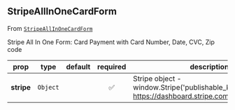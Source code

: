
## StripeAllInOneCardForm

From [`StripeAllInOneCardForm`](StripeAllInOneCardForm)

Stripe All In One Form:
Card Payment with Card Number, Date, CVC, Zip code

prop | type | default | required | description
---- | :----: | :-------: | :--------: | -----------
**stripe** | `Object` |  | :white_check_mark: | Stripe object - window.Stripe('publishable_key') See: https://dashboard.stripe.com/account/apikeys



